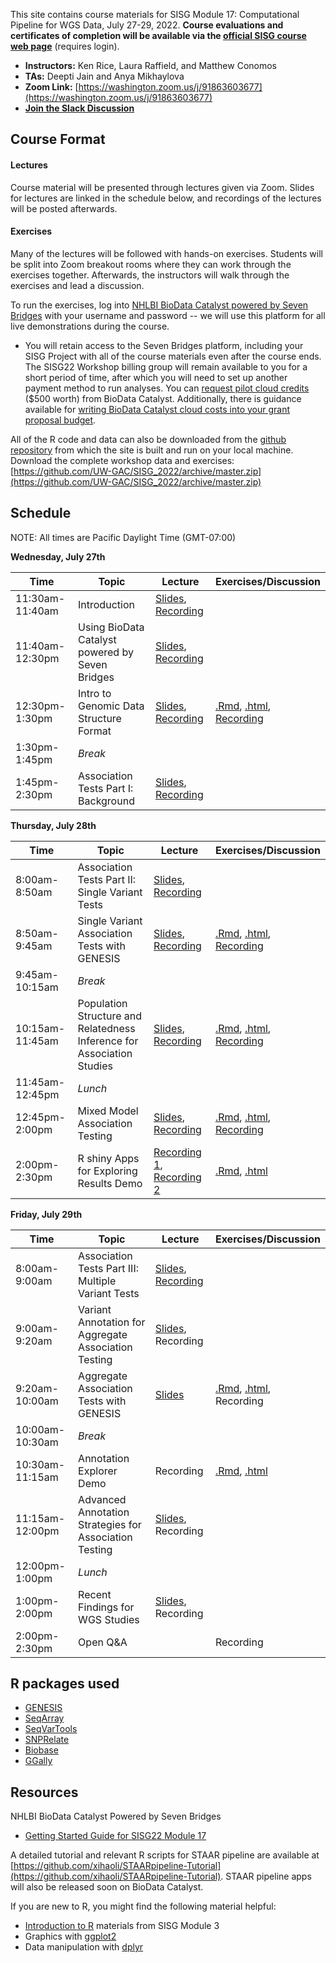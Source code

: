This site contains course materials for SISG Module 17: Computational Pipeline for WGS Data, July 27-29, 2022. **Course evaluations and certificates of completion will be available via the [official SISG course web page](https://si.biostat.washington.edu/about/sisg/SM2217)** (requires login).

- **Instructors:** Ken Rice, Laura Raffield, and Matthew Conomos
- **TAs:** Deepti Jain and Anya Mikhaylova
- **Zoom Link:** [https://washington.zoom.us/j/91863603677](https://washington.zoom.us/j/91863603677)
- **[Join the Slack Discussion](https://uwbiostatisticssisg.slack.com/archives/C03KLGG4XRV)**

## Course Format

#### Lectures
Course material will be presented through lectures given via Zoom. Slides for lectures are linked in the schedule below, and recordings of the lectures will be posted afterwards.

#### Exercises
Many of the lectures will be followed with hands-on exercises. Students will be split into Zoom breakout rooms where they can work through the exercises together. Afterwards, the instructors will walk through the exercises and lead a discussion.

To run the exercises, log into [NHLBI BioData Catalyst powered by Seven Bridges](https://platform.sb.biodatacatalyst.nhlbi.nih.gov) with your username and password -- we will use this platform for all live demonstrations during the course.

- You will retain access to the Seven Bridges platform, including your SISG Project with all of the course materials even after the course ends. The SISG22 Workshop billing group will remain available to you for a short period of time, after which you will need to set up another payment method to run analyses. You can [request pilot cloud credits](https://biodatacatalyst.nhlbi.nih.gov/resources/cloud-credits) ($500 worth) from BioData Catalyst. Additionally, there is guidance available for [writing BioData Catalyst cloud costs into your grant proposal budget](https://bdcatalyst.gitbook.io/biodata-catalyst-documentation/written-documentation/getting-started/writing-biodata-catalyst-into-a-grant-proposal). 

All of the R code and data can also be downloaded from the [github repository](https://github.com/UW-GAC/SISG_2022) from which the site is built and run on your local machine. Download the complete workshop data and exercises: [https://github.com/UW-GAC/SISG_2022/archive/master.zip](https://github.com/UW-GAC/SISG_2022/archive/master.zip)


## Schedule

NOTE: All times are Pacific Daylight Time (GMT-07:00)

**Wednesday, July 27th**

| Time | Topic | Lecture | Exercises/Discussion |
| --- | --- | --- | --- |
| 11:30am-11:40am | Introduction | [Slides](https://docs.google.com/presentation/d/1QMS6cSLso9eMl96P7A7OHmkDpN3g1qFyupQE7cOA4Fk/edit?usp=sharing), [Recording](https://washington.zoom.us/rec/share/c6C5waiqjiQpe1-tjdyeZS1i4tSxTEnFPuQchzJkDIf_jCuajultVCeZtQdUrtZ6.m9BQTA4kZJ4xru4I?startTime=1658946853000) | |
| 11:40am-12:30pm | Using BioData Catalyst powered by Seven Bridges | [Slides](https://docs.google.com/presentation/d/1hyWz19Q2AlKX3dCZ1boOLf07-e0UTQPb2jSqXsctnvE/edit?usp=sharing), [Recording](https://washington.zoom.us/rec/play/Q-iGd9ML-omsBbr15IYRj1Uj2bFmYmF57Pqi-B0VG7nFisievtqnwtuljAnkdeCMUINqq8jJo-PnrDu4.WtU8h5mJCoXBtcO7?startTime=1658947757000&_x_zm_rtaid=HPyzAFjaQB2lkSPPv10ndQ.1658967472251.e1488b9b00b9fb91e68acc546cab2c7f&_x_zm_rhtaid=426) | |
| 12:30pm-1:30pm | Intro to Genomic Data Structure Format | [Slides](https://drive.google.com/file/d/1SpB4X5dBxKlCsLfQqAB6lm0cnnNbiEPJ/view?usp=sharing), [Recording](https://washington.zoom.us/rec/play/TIXnTau5p56RdjD-Az9GyfW_D6xcCRDdfCVmoXKD4fJDMSmbP5wjIPVocvayE5bJoccAPL4wR-mrXzri._ePzSBMtRAVPGWBo?startTime=1658950005000&_x_zm_rtaid=HPyzAFjaQB2lkSPPv10ndQ.1658967472251.e1488b9b00b9fb91e68acc546cab2c7f&_x_zm_rhtaid=426) | [.Rmd](https://github.com/UW-GAC/SISG_2022/blob/main/01_gds_intro.Rmd), [.html](https://htmlpreview.github.io/?https://github.com/UW-GAC/SISG_2022/blob/main/01_gds_intro.html), [Recording](https://washington.zoom.us/rec/play/akAtKD_Gq7dgPWnnRToqtMAuCHU1WQGy11u_U8I9Yl1VHOkB1aUSNvWn2VfnMbzzevrmtFQbdDtlGIzi.Z-lZPd8yDzXVm_4M?startTime=1658953235000&_x_zm_rtaid=HPyzAFjaQB2lkSPPv10ndQ.1658967472251.e1488b9b00b9fb91e68acc546cab2c7f&_x_zm_rhtaid=426) |
| 1:30pm-1:45pm | _Break_ | | |
| 1:45pm-2:30pm | Association Tests Part I: Background | [Slides](https://drive.google.com/file/d/13zwtz8ZEK5LqglkbZjf4OSf2GPPCRmoG/view?usp=sharing), [Recording](https://washington.zoom.us/rec/play/cL2qlR4UUgl8DPdWldjXR8A0yvtfpaFeXA9pIjXTD2s8Y58iswU4BwWKcPA-CXmUZxi_b-2oGaTu9yD-.IS7BjaWAhBTq1UpL?startTime=1658954748000&_x_zm_rtaid=HPyzAFjaQB2lkSPPv10ndQ.1658967472251.e1488b9b00b9fb91e68acc546cab2c7f&_x_zm_rhtaid=426) | |

**Thursday, July 28th**

| Time | Topic | Lecture | Exercises/Discussion |
| --- | --- | --- | --- |
| 8:00am-8:50am | Association Tests Part II: Single Variant Tests | [Slides](https://drive.google.com/file/d/13zwtz8ZEK5LqglkbZjf4OSf2GPPCRmoG/view?usp=sharing), [Recording](https://washington.zoom.us/rec/share/YHxFo4-xqKrRW6uX23HF4KqF2vULE_BHsplro6_xHeuWTJonH_DTQRJWvK11UIDI.O_SudZyVCAaup84v?startTime=1659020598000) | |
| 8:50am-9:45am | Single Variant Association Tests with GENESIS | [Slides](https://drive.google.com/file/d/1bF5fFQMrrWt1SdQyBdpgUW8Hnpbld451/view?usp=sharing), [Recording](https://washington.zoom.us/rec/share/YHxFo4-xqKrRW6uX23HF4KqF2vULE_BHsplro6_xHeuWTJonH_DTQRJWvK11UIDI.O_SudZyVCAaup84v?startTime=1659023972000) | [.Rmd](https://github.com/UW-GAC/SISG_2022/blob/main/02_single_variant_tests.Rmd), [.html](https://htmlpreview.github.io/?https://github.com/UW-GAC/SISG_2022/blob/main/02_single_variant_tests.html), [Recording](https://washington.zoom.us/rec/share/YHxFo4-xqKrRW6uX23HF4KqF2vULE_BHsplro6_xHeuWTJonH_DTQRJWvK11UIDI.O_SudZyVCAaup84v?startTime=1659026102000) |
| 9:45am-10:15am | _Break_ | | |
| 10:15am-11:45am | Population Structure and Relatedness <br /> Inference for Association Studies | [Slides](https://drive.google.com/file/d/1o8cueO0dwVn_PP3TQgceu0tabwjpqOfg/view?usp=sharing), [Recording](https://washington.zoom.us/rec/share/YHxFo4-xqKrRW6uX23HF4KqF2vULE_BHsplro6_xHeuWTJonH_DTQRJWvK11UIDI.O_SudZyVCAaup84v?startTime=1659028615000) | [.Rmd](https://github.com/UW-GAC/SISG_2022/blob/main/03_pop_structure_relatedness.Rmd), [.html](https://htmlpreview.github.io/?https://github.com/UW-GAC/SISG_2022/blob/main/03_pop_structure_relatedness.html), [Recording](https://washington.zoom.us/rec/share/YHxFo4-xqKrRW6uX23HF4KqF2vULE_BHsplro6_xHeuWTJonH_DTQRJWvK11UIDI.O_SudZyVCAaup84v?startTime=1659033001000) |
| 11:45am-12:45pm | _Lunch_ | | |
| 12:45pm-2:00pm | Mixed Model Association Testing | [Slides](https://drive.google.com/file/d/15F4ZDUs575MqZ3VwBef4W_3lLcNhEmIo/view?usp=sharing), [Recording](https://washington.zoom.us/rec/share/YHxFo4-xqKrRW6uX23HF4KqF2vULE_BHsplro6_xHeuWTJonH_DTQRJWvK11UIDI.O_SudZyVCAaup84v?startTime=1659037652000) | [.Rmd](https://github.com/UW-GAC/SISG_2022/blob/main/04_mixed_models.Rmd), [.html](https://htmlpreview.github.io/?https://github.com/UW-GAC/SISG_2022/blob/main/04_mixed_models.html), [Recording](https://washington.zoom.us/rec/share/YHxFo4-xqKrRW6uX23HF4KqF2vULE_BHsplro6_xHeuWTJonH_DTQRJWvK11UIDI.O_SudZyVCAaup84v?startTime=1659041805000) |
| 2:00pm-2:30pm | R shiny Apps for Exploring Results Demo | [Recording 1](https://washington.zoom.us/rec/share/YHxFo4-xqKrRW6uX23HF4KqF2vULE_BHsplro6_xHeuWTJonH_DTQRJWvK11UIDI.O_SudZyVCAaup84v?startTime=1659043029000), [Recording 2](https://washington.zoom.us/rec/share/GOq9yUco7E1-XS4xeAzvttBZK5w86JVFAU4lOGzgUmPH07X4OdqYYPGczDx_Cfpe.Y2P8gUjevt7Q3AGY?startTime=1659052683000) | [.Rmd](https://github.com/UW-GAC/SISG_2022/blob/main/05_exploring_association_results.Rmd), [.html](https://htmlpreview.github.io/?https://github.com/UW-GAC/SISG_2022/blob/main/05_exploring_association_results.html) |

**Friday, July 29th**

| Time | Topic | Lecture | Exercises/Discussion |
| --- | --- | --- | --- |
| 8:00am-9:00am | Association Tests Part III: Multiple Variant Tests | [Slides](https://drive.google.com/file/d/13zwtz8ZEK5LqglkbZjf4OSf2GPPCRmoG/view?usp=sharing), [Recording](https://washington.zoom.us/rec/share/MFnywAIue1TU7WX6nV6hUp8N7_l68KQQHFtBGzCCFM441wwMIxm5p-YFpZgw-ZS7.VsFaeyWxCd_50TmC?startTime=1659075010000) | |
| 9:00am-9:20am | Variant Annotation for Aggregate Association Testing  | [Slides](https://drive.google.com/file/d/18cqwxTBxoBv2cNh6rdiRjl5nflmP5noA/view?usp=sharing), Recording | |
| 9:20am-10:00am | Aggregate Association Tests with GENESIS | [Slides](https://drive.google.com/file/d/13o-7MrSFmWS4bie8hrBIXHKGiWZa3HFi/view?usp=sharing) | [.Rmd](https://github.com/UW-GAC/SISG_2022/blob/main/06_aggregate_tests.Rmd), [.html](https://htmlpreview.github.io/?https://github.com/UW-GAC/SISG_2022/blob/main/06_aggregate_tests.html), Recording |
| 10:00am-10:30am | _Break_ | | |
| 10:30am-11:15am | Annotation Explorer Demo | Recording | [.Rmd](https://github.com/UW-GAC/SISG_2022/blob/main/07_annotation_explorer.Rmd), [.html](https://htmlpreview.github.io/?https://github.com/UW-GAC/SISG_2022/blob/main/07_annotation_explorer.html) |
| 11:15am-12:00pm | Advanced Annotation Strategies for Association Testing | [Slides](https://drive.google.com/file/d/142SSmVz99uHVimXKsKoK1Nh2TFWKrt-u/view?usp=sharing), Recording |  |
| 12:00pm-1:00pm | _Lunch_ | | |
| 1:00pm-2:00pm | Recent Findings for WGS Studies | [Slides](https://drive.google.com/file/d/1tvJ317L_Dnx3VjN29RhCCgIyMXkkV4lL/view?usp=sharing), Recording |  |
| 2:00pm-2:30pm | Open Q&A | | Recording |


## R packages used

- [GENESIS](http://bioconductor.org/packages/release/bioc/html/GENESIS.html)
- [SeqArray](http://bioconductor.org/packages/release/bioc/html/SeqArray.html)
- [SeqVarTools](http://bioconductor.org/packages/release/bioc/html/SeqVarTools.html)
- [SNPRelate](http://bioconductor.org/packages/release/bioc/html/SNPRelate.html)
- [Biobase](https://bioconductor.org/packages/release/bioc/html/Biobase.html)
- [GGally](https://cran.r-project.org/web/packages/GGally)


## Resources

NHLBI BioData Catalyst Powered by Seven Bridges

- [Getting Started Guide for SISG22 Module 17](https://drive.google.com/file/d/1VjIFxEfF6tvlkIVCjFGeIiBRDmGNLbvn/view?usp=sharing)

A detailed tutorial and relevant R scripts for STAAR pipeline are available at [https://github.com/xihaoli/STAARpipeline-Tutorial](https://github.com/xihaoli/STAARpipeline-Tutorial). STAAR pipeline apps will also be released soon on BioData Catalyst.

If you are new to R, you might find the following material helpful:

- [Introduction to R](http://faculty.washington.edu/kenrice/rintro/) materials from SISG Module 3
- Graphics with [ggplot2](https://ggplot2.tidyverse.org/)
- Data manipulation with [dplyr](http://dplyr.tidyverse.org/)
